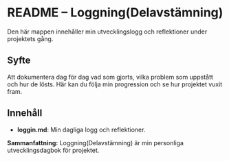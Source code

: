 # README – Loggning(Delavstämning)

Den här mappen innehåller min utvecklingslogg och reflektioner under projektets gång.

## Syfte
Att dokumentera dag för dag vad som gjorts, vilka problem som uppstått och hur de lösts. Här kan du följa min progression och se hur projektet vuxit fram.

## Innehåll
- **loggin.md**: Min dagliga logg och reflektioner.

**Sammanfattning:**
Loggning(Delavstämning) är min personliga utvecklingsdagbok för projektet.

